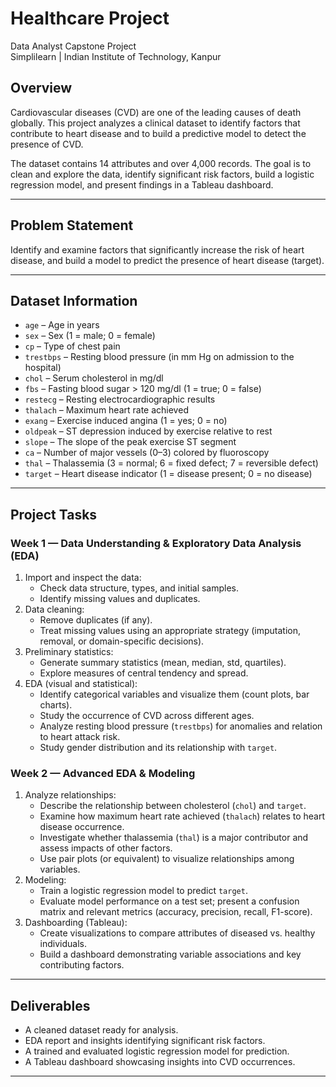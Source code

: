# Healthcare Project

Data Analyst Capstone Project  
Simplilearn | Indian Institute of Technology, Kanpur

## Overview
Cardiovascular diseases (CVD) are one of the leading causes of death globally. This project analyzes a clinical dataset to identify factors that contribute to heart disease and to build a predictive model to detect the presence of CVD.

The dataset contains 14 attributes and over 4,000 records. The goal is to clean and explore the data, identify significant risk factors, build a logistic regression model, and present findings in a Tableau dashboard.

---

## Problem Statement
Identify and examine factors that significantly increase the risk of heart disease, and build a model to predict the presence of heart disease (target).

---

## Dataset Information

- `age` – Age in years  
- `sex` – Sex (1 = male; 0 = female)  
- `cp` – Type of chest pain  
- `trestbps` – Resting blood pressure (in mm Hg on admission to the hospital)  
- `chol` – Serum cholesterol in mg/dl  
- `fbs` – Fasting blood sugar > 120 mg/dl (1 = true; 0 = false)  
- `restecg` – Resting electrocardiographic results  
- `thalach` – Maximum heart rate achieved  
- `exang` – Exercise induced angina (1 = yes; 0 = no)  
- `oldpeak` – ST depression induced by exercise relative to rest  
- `slope` – The slope of the peak exercise ST segment  
- `ca` – Number of major vessels (0–3) colored by fluoroscopy  
- `thal` – Thalassemia (3 = normal; 6 = fixed defect; 7 = reversible defect)  
- `target` – Heart disease indicator (1 = disease present; 0 = no disease)

---

## Project Tasks

### Week 1 — Data Understanding & Exploratory Data Analysis (EDA)
1. Import and inspect the data:
   - Check data structure, types, and initial samples.
   - Identify missing values and duplicates.
2. Data cleaning:
   - Remove duplicates (if any).
   - Treat missing values using an appropriate strategy (imputation, removal, or domain-specific decisions).
3. Preliminary statistics:
   - Generate summary statistics (mean, median, std, quartiles).
   - Explore measures of central tendency and spread.
4. EDA (visual and statistical):
   - Identify categorical variables and visualize them (count plots, bar charts).
   - Study the occurrence of CVD across different ages.
   - Analyze resting blood pressure (`trestbps`) for anomalies and relation to heart attack risk.
   - Study gender distribution and its relationship with `target`.

### Week 2 — Advanced EDA & Modeling
1. Analyze relationships:
   - Describe the relationship between cholesterol (`chol`) and `target`.
   - Examine how maximum heart rate achieved (`thalach`) relates to heart disease occurrence.
   - Investigate whether thalassemia (`thal`) is a major contributor and assess impacts of other factors.
   - Use pair plots (or equivalent) to visualize relationships among variables.
2. Modeling:
   - Train a logistic regression model to predict `target`.
   - Evaluate model performance on a test set; present a confusion matrix and relevant metrics (accuracy, precision, recall, F1-score).
3. Dashboarding (Tableau):
   - Create visualizations to compare attributes of diseased vs. healthy individuals.
   - Build a dashboard demonstrating variable associations and key contributing factors.

---

## Deliverables
- A cleaned dataset ready for analysis.
- EDA report and insights identifying significant risk factors.
- A trained and evaluated logistic regression model for prediction.
- A Tableau dashboard showcasing insights into CVD occurrences.

---
